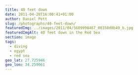 ```yaml
---
title: 40 feet down
date: 2011-04-28T16:00:41+01:00
author: Daniel Pett
slug: /photographs/40-feet-down/
featuredImg: ../images/2011/04/5609998467_00350d0b49_b.jpg
featuredImgAlt: 40 feet down in the Red Sea
section: image
tags:
  - diving
  - egypt
  - red sea
geo_lat: 27.725946
geo_lon: 34.259061
---
```

